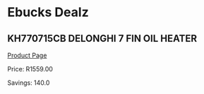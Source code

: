 
# Ebucks Dealz
## KH770715CB DELONGHI 7 FIN OIL HEATER
[Product Page](https://www.ebucks.com/web/shop/productSelected.do?prodId=1191141383&catId=704982758)

Price: R1559.00

Savings: 140.0


	